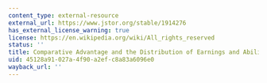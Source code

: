 ```yaml
---
content_type: external-resource
external_url: https://www.jstor.org/stable/1914276
has_external_license_warning: true
license: https://en.wikipedia.org/wiki/All_rights_reserved
status: ''
title: Comparative Advantage and the Distribution of Earnings and Abilities
uid: 45128a91-027a-4f90-a2ef-c8a83a6096e0
wayback_url: ''
---
```

